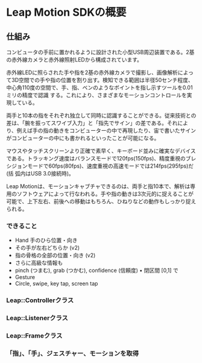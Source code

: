 # Leap Motion SDKの概要
## 仕組み
コンビュータの手前に置かれるように設計された小型USB周辺装置である。2基の赤外線カメラと赤外線照射LEDから構成されています。

赤外線LEDに照らされた手や指を2基の赤外線カメラで撮影し、画像解析によって3D空間での手や指の位置を割り出す。検知できる範囲は半径50センチ程度、中心角110度の空間で、手、指、ベンのようなボイントを指し示すツールを0.01ミリの精度で認識 する。これにより、さまざまなモーションコントロールを実現している。

両手と10本の指をそれぞれ独立して同時に認識することができる。従来技術との差は、「腕を振ってスワイブ入力」と「指先でサイン」の差である。それにより、例えば手の指の動きをコンビューターの中で再現したり、宙で書いたサインがコンビューターの中にも書かれるといったことが可能になる。

マウスやタッチスクリーンより正確で素早く、キーボード並みに確実なデバイスである。トラッキング速度はバランスモードで120fps(150fps)、精度重視のブレシジョンモードで60fps(80fps)、速度重視の高速モードでは214fps(295fps)だ(括 弧内はUSB 3.0接続時)。

Leap Motionは、モーションキャブチャできるのは、両手と指10本で、解析は専用のソフトウェアによって行なわれる。手や指の動きは3次元的に捉えることが可能で、上下左右、前後への移動はもちろん、ひねりなどの動作もしっかり捉えられる。
### できること
* Hand 手のひら位置・向き
* その手が左右どちらか (v2)
* 指の骨格の全部の位置・向き (v2)
* さらに高級な情報も
* pinch (つまむ), grab (つかむ), confidence (信頼度) • 閉区間 [0,1] で
* Gesture
* Circle, swipe, key tap, screen tap


### Leap::Controllerクラス
### Leap::Listenerクラス
### Leap::Frameクラス
### 「指」、「手」、ジェスチャー、モーションを取得
